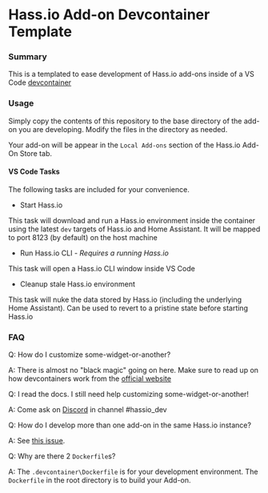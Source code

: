 # Hass.io Add-on Devcontainer Template

### Summary

This is a templated to ease development of Hass.io add-ons inside of a VS Code [devcontainer](https://code.visualstudio.com/docs/remote/containers)

### Usage 

Simply copy the contents of this repository to the base directory of the add-on you are developing.  Modify the files in the directory as needed.  

Your add-on will be appear in the `Local Add-ons` section of the Hass.io Add-On Store tab.

#### VS Code Tasks

The following tasks are included for your convenience.

- Start Hass.io

This task will download and run a Hass.io environment inside the container using the latest `dev` targets of Hass.io and Home Assistant.  It will be mapped to port 8123 (by default) on the host machine

- Run Hass.io CLI - _Requires a running Hass.io_

This task will open a Hass.io CLI window inside VS Code

- Cleanup stale Hass.io environment

This task will nuke the data stored by Hass.io (including the underlying Home Assistant).  Can be used to revert to a pristine state before starting Hass.io

### FAQ

Q: How do I customize some-widget-or-another?

A: There is almost no "black magic" going on here.  Make sure to read up on how devcontainers work from the [official website](https://code.visualstudio.com/docs/remote/containers)

Q: I read the docs.  I still need help customizing some-widget-or-another!

A: Come ask on [Discord](https://discordapp.com/invite/2Uath3J) in channel #hassio_dev

Q: How do I develop more than one add-on in the same Hass.io instance?

A: See [this issue](https://github.com/issacg/hassio-addon-devcontainer/issues/1).

Q: Why are there 2 `Dockerfile`s?  

A: The `.devcontainer\Dockerfile` is for your development environment.  The `Dockerfile` in the root directory is to build your Add-on.

